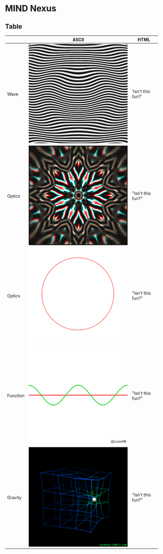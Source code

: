 # MIND Nexus

## Table
|                |ASCII                          |HTML                         |
|----------------|-------------------------------|-----------------------------|
|Wave            |![3nJe.gif](/gifs/3nJe.gif)    |'Isn't this fun?'            |
|Optics          |![7ZAx.gif](/gifs/7ZAx.gif)    |"Isn't this fun?"            |
|Optics          |![7ZAx.gif](/gifs/0YXX4UJ.gif) |"Isn't this fun?"            |
|Function        |![7ZAx.gif](/gifs/ezgif-6-075cc5f57fc9.gif) |"Isn't this fun?" |
|Gravity         |![7ZAx.gif](/gifs/ezgif-6-53310eed4688.gif) |"Isn't this fun?"  |


